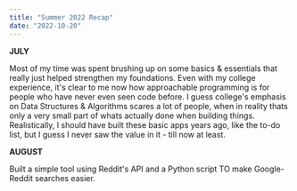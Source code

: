 ```yaml
---
title: "Summer 2022 Recap"
date: "2022-10-20"
---
```


<!-- Next.js has two forms of pre-rendering: **Static Generation** and **Server-side Rendering**. The difference is in **when** it generates the HTML for a page.

- **Static Generation** is the pre-rendering method that generates the HTML at **build time**. The pre-rendered HTML is then _reused_ on each request.
- **Server-side Rendering** is the pre-rendering method that generates the HTML on **each request**.

Importantly, Next.js lets you **choose** which pre-rendering form to use for each page. You can create a "hybrid" Next.js app by using Static Generation for most pages and using Server-side Rendering for others. -->

**JULY**

Most of my time was spent brushing up on some basics & essentials that really just helped strengthen my foundations. Even with my college experience, it's clear to me now how approachable programming is for people who have never even seen code before. I guess college's emphasis on Data Structures & Algorithms scares a lot of people, when in reality thats only a very small part of whats actually done when building things. Realistically, I should have built these basic apps years ago, like the to-do list, but I guess I never saw the value in it - till now at least.

**AUGUST**

Built a simple tool using Reddit's API and a Python script TO make Google-Reddit searches easier.
